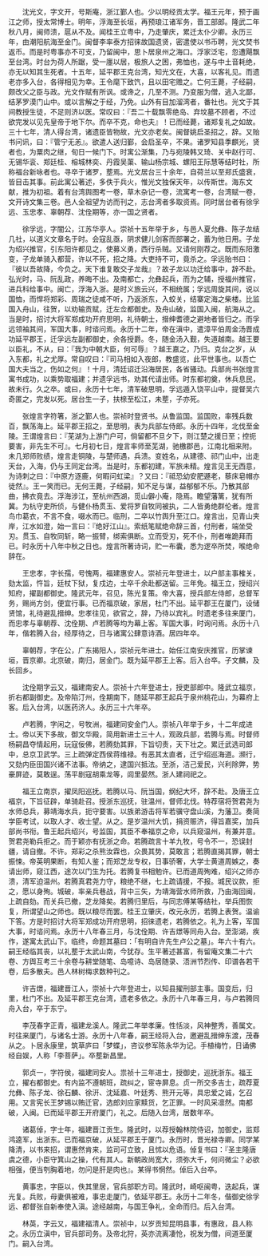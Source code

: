 <!-- { "loadSidebar": true } -->
　　沈光文，字文开，号斯庵，浙江鄞人也。少以明经贡太学。福王元年，预于画江之师，授太常博士。明年，浮海至长垣，再预琅江诸军务，晋工部郎。隆武二年秋八月，闽师溃，扈从不及。闻桂王立粤中，乃走肇庆，累迁太仆少卿。永历三年，由潮阳航海至金门。闽督李率泰方招徕故国遗贤，密遣使以书币聘，光文焚书返币。而是时粤事亦不可支，乃留闽中，思卜居泉州之海口。浮家泛宅，忽遭飓飘至台湾。时台为荷人所踞，受一廛以居，极旅人之困，弗恤也，遂与中土音耗绝，亦无以知其生死者。十五年，延平郡王克台湾，知光文在，大喜，以客礼见。而遗老亦多入台，各得相见为幸。王令麾下致饩，且以田宅赡之。亡何王薨，子经嗣，颇改父之臣与政。光文作赋有所讽。或谗之，几至不测。乃变服为僧，逃入北鄙，结茅罗漠门山中。或以言解之于经，乃免。山外有目加溜湾者，番社也。光文于其间教授生徒，不足则济以医。常叹曰：『吾二十载飘零绝岛、弃坟墓不顾者，不过欲完发以见先皇帝于地下尔。而卒不克，命也夫』！已而经薨，诸郑复礼之如故。三十七年，清人得台湾，诸遗臣皆物故，光文亦老矣。闽督姚启圣招之，辞。又贻书问讯，曰：『管宁无恙』。欲遣人送归鄞，会启圣卒，不果。诸罗知县季麒光，贤者也，为粟肉之继，旬日一候门下。时寓公渐集，乃与宛陵韩又琦、关中赵行可、无锡华衮、郑廷桂、榕城林奕、丹霞吴蕖、输山杨宗城、螺阳王际慧等结时社，所称福台新咏者也。寻卒于诸罗，塟焉。光文居台三十余年，自荷兰以至郑氏盛衰，皆目击其事。前此寓公著述，多佚于兵火，惟光文独保天年，以传斯世。海东文献，推为初祖。着有台湾舆图考一卷，草木杂记一卷，流寓考一卷，台湾赋一卷，文开诗文集三卷。邑人全祖望为访而刊之，志台湾者多取资焉。同时居台者有徐孚远、玉忠孝、辜朝荐、沈佺期等，亦一国之贤者。

　　徐孚远，字闇公，江苏华亭人。崇祯十五年举于乡，与邑人夏允彝、陈子龙结几社，以道义文章名于时。会寇乱亟，阴求健儿剑客而部署之，蓄为他日用。子龙为绍兴推官，引东阳许都见之，使募义勇，西行杀贼。又请何刚荐之。既而东阳激变，子龙单骑入都营，许以不死，招之降。大吏持不可，竟杀之。孚远贻书曰：『彼以吾故降，今负之。天下谁复敢交子龙哉』？故子龙以功迁给事中，辞不赴。弘光时，马、阮乱政，养晦不出。及南都亡，允彝起兵，而为之辅，授福州推官，进兵科给事中。闽亡，浮海入浙。是时义旅云兴，不相统属；孚远周旋其间，说以国恤，而悍将郑彩、周瑞之徒咸不听，乃返浙东，入蛟关，结寨定海之柴楼。比监国入舟山，往贺，以劝输贡赋，迁左佥都御史。及舟山破，监国入闽，航海从之。当是时，招讨大将军郑成功开府思明，礼待朝士，搢绅耆德之避地者皆归之。而孚远领袖其间，军国大事，时谘问焉。永历十二年，帝在滇中，遣漳平伯周金汤晋成功延平郡王，迁孚远左副都御史，余各授爵。冬，随金汤入觐，失道越南。越王要以臣礼，不从，曰：『我为中朝大臣，何可辱』？越王嘉之，乃归。克台之岁，从入东都，礼之尤厚。常自叹曰：『司马相如入夜郎，教盛览，此平世事也。以吾亡国大夫当之，伤如之何』！十月，清廷诏迁沿海居民，各省骚动。兵部尚书张煌言寓书成功，以乘势取福建；并遗孚远书，劝其代请出师。时东都初奠，休兵息民，故未行。久之卒。或曰，永历十七年，清军破思明，孚远遁入饶平山中，提督吴六奇匿之，完发以死。居台生一子，扶榇至松江，未塟，子亦死。

　　张煌言字符箸，浙之鄞人也。崇祯时登贤书。从鲁监国。监国败，率残兵数百，飘荡海上。延平郡王招之，至思明，表为兵部左侍郎。永历十四年，北伐至金陵。王谓煌言曰：『芜湖为上游门户可，倘留都不旦夕下，则江楚之援日至；控扼要害，非先生不可』。七月初七日，煌言率师至芜湖，驰檄郡邑，江南北相来附。未几郑师败绩，煌言走铜陵，与楚师遇，兵溃。变姓名，从建德、祁门山中，出走天台，入海，仍与王同定台湾。当是时，东都初建，军旅未精。煌言见王无西意，为诗刺之曰：『中原方逐鹿，何暇问虹梁』？又曰：『祗恐幼安肥遯老，藜床皂帽亦徒然』。王一笑而已。无何王薨，子经嗣，知不足与谋，益郁郁不乐。乃散其部曲，拂衣竟去。浮海涉江，至杭州西湖，觅山僻小庵，隐焉。瞻望藩篱，犹有所冀。为杭守吏所侦，与健仆杨贯玉、爱将罗自牧同被执，二人皆勇绝群伦者。煌言鸟巾葛衣，不言不食，啜水而已。临刑，二卒以竹舆升至江口。煌言出，见青山夹岸，江水如澄，始一言曰：『绝好江山』。索纸笔赋绝命辞三首，付刑者，端坐受刃。贯玉、自牧同斩，略一振臂，绑索俱断。立而受刃，死不仆，刑者唯跪拜而已。时永历十八年中秋之日也。煌言所著诗词，贮一布囊，悉为逻卒所焚，喉绝命辞在。

　　王忠孝，字长孺，号愧两，福建惠安人。崇祯元年登进士，以户部主事榷关，劾太监，忤旨，廷杖下狱，复戍边，士卒千余赴都送留。三年免。福王立，授绍兴知府，擢副都御史。隆武元年，召见，陈光复策。帝大喜，授兵部左侍郎，总督军务，赐尚方剑，便宜行事。已而福京破，家居，杜门不出。延平郡王在厦门，设储贤馆，礼待避乱搢绅。忠孝往见，欲官之，辞，乃待以宾礼。时遗老多往来厦门，而忠孝与辜朝荐、沈佺期、卢若腾等均为幕上客。军国大事，时询问焉。永历十八年，偕若腾入台，经厚待之，日与诸寓公肆意诗酒。居四年卒。

　　辜朝荐，字在公，广东揭阳人，崇祯元年进士。始任江南安庆推官，历掌谏垣，晋京卿。北京破，南归，居金门。既为延平郡王上客。后入台卒。子文麟，及长回乡。

　　沈佺期字云又，福建南安人。崇祯十六年登进士，授吏部郎中。隆武立福京，折右都副御史。及帝陷汀州，佺期南下，随延平郡王起兵于泉州桃花山，为幕府上客。后入台湾，以医药济人。永历三十六年卒。

　　卢若腾，字闲之，号牧洲，福建同安金门人。崇祯八年举于乡，十二年成进士。帝以天下多故，御文华殿，简用新进士三十人，观政兵部，若腾与焉。时督师杨嗣昌夺情起用，玩寇佞佛，若腾劾其罪，下旨切责，天下壮之。累迁武选司郎中，总京卫武学。三上疏弹定西侯蒋维禄。有恶其太直者，迁宁绍巡海道。濒行，又劾内臣田国兴诸不法事。帝纳之，逮国兴抵法。至浙，洁己爱民，兴利除弊，势豪屏迹，莫敢逞。荡平剧寇胡乘龙等，闾里晏然。浙人建祠祀之。

　　福王立南京，擢凤阳巡抚。若腾以马、阮当国，纲纪大坏，辞不赴。及唐王立福京，下旨征辟，单骑赴召。授浙东巡抚，驻温州，督师北伐。特荐宿将贺君尧为水师总兵，募靖海水兵，扼守要害。以族弟游击将军若骥守盘山溪，为藩卫。奏简学臣考试，以取人才、收士望。从之。是岁温州大饥，捐资赈济，得旨嘉奖，加兵部尚书衔。鲁王起兵绍兴，号监国，其臣不奉福京之命，以兵窥温州，有兼并意。贺君尧勒兵拒之。而于颖亦有抚浙之命。若腾疏言十羊九牧，号令不一，恐误封疆，请自撤。不许。郑彩之杀熊汝霖也，众畏其势，莫敢言；若腾直揭其罪，朝士振悚。帝英明果断，有知人鉴；而郑芝龙专权，日事骄奢，大学士黄道周嫉之，奏请出师，窥江西，途次以门生为托。若腾复书相勉许。已而道周殉难，绍兴之师亦溃，清军迫温州。若腾真君尧力守，粮绝不继，七上疏请援，不报。城民议款，拒之，愿以身殉。城破，率亲兵巷战，背中三矢，为靖海营水师所救，乃由海回闽，上疏自劾。而关兵已撤，芝龙降矣。若腾归里后，与同志傅某等结社，举兵图恢复，所谓望山之师也。既以粮尽而罢。桂王立肇庆，改元永历，若腾上表贺。温谕下答。方是时招讨大将军郑成功开府思明，招徕遗老，若腾依之。礼为上客，军国大事，时谘问焉。永历十八年春三月，与沈佺期、许吉燝等同舟入台。至澎湖，疾作，遂寓太武山下。临终，命题其墓曰：「有明自许先生卢公之墓」。年六十有六。嗣王经临其丧，以礼塟于太武山南，今犹存。生平著述甚富，有留庵文集二十六卷、方舆互考三十余卷与耕堂随笔、岛噫诗、岛居随录、浯洲节烈传、印谱各若干卷，后多散夫。邑人林树梅求数种刊之。

　　许吉燝，福建晋江人，崇祯十六年登进士，以知县擢刑部主事。国变后，归里，杜门不出。及延平郡王克台湾，遗老多依之。永历十八年春三月，与卢若腾同舟入台，卒于东宁。

　　李茂春字正青，福建龙溪人。隆武二年举孝廉。性恬淡，风神整秀，善属文。时往来厦门，与诸名士游。永历十八年春，嗣王经将入台，邀避乱搢绅东渡，茂春从之。卜居永康里，筑草庐曰「梦蝶」，咨议参军陈永华为记。手植梅竹，日诵佛经自娱，人称「李菩萨」。卒塟新昌里。

　　郭贞一，字符侯，福建同安人。祟祯十三年进士，授御史，巡抚浙东。福王立，擢右都御史。有内监不遵朝班，疏纠之，宧寺屏息。贞一所交多吉士，疏荐夏允彝、陈子龙、徐石麟、徐汧、沈延嘉、叶廷秀、熊开元等，具忠爱之诚，乞召用。又言宪长王梦锡以贿迁官，选郎刘应家黩货，乞正罪。一时风采凛然。南都破，入闽。已而延平郡王开府厦门，礼之。后随入台湾，居数年卒。

　　诸葛倬，字士年，福建晋江贡生。隆武时，以荐授翰林院侍诏，加御史，监郑鸿逵军，出浙东。已而福京破，从延平郡王于厦门。永历时，晋光禄寺卿。同学某降清，以书来招，谓惠然肯来，监司可立致，且怵以危语。倬复书曰：『圣主隆唐虞之德，小臣守箕山之操，代有其人。新朝政尚宽大，须弥大千，何问微尘？必欲相强，便当刳胸着地，勿问是肝是肉也』。某得书惘然。倬后入台卒。

　　黄事忠，字臣以，佚其里居，官兵部职方司。隆武时，崎呕闽粤，迭起兵，谋光复。兵败，母妻俱被难，事忠走厦门，依延平郡王。永历十二年冬，偕御史徐孚远、都督张自新奉使入滇。途经越南，与国王争礼，全命而归。后入台湾。

　　林英，字云又，福建福清人。崇祯中，以岁贡知昆明县事，有惠政，县人称之。永历立滇中，官兵部司务。及帝北狩，英亦流离凄怆，祝发为僧，间道至厦门。嗣入台湾。

